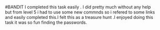 #BANDIT
I completed this task easily . I did pretty much without any help but from level 5 i had to use some new commnds so i refered to some links and easily completed this.I felt this as a treasure hunt .I enjoyed doing this task it was so fun finding the passwords.
